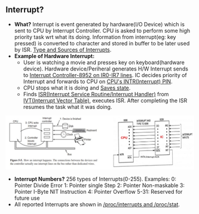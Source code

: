 ## Interrupt?
- **What?** Interrupt is event generated by hardware(I/O Device) which is sent to CPU by Interrupt Controller. CPU is asked to perform some high priority task wrt what its doing. Information from interrupt(eg: key pressed) is converted to character and stored in buffer to be later used by ISR. [Type and Sources of Interrupts](Types_And_Sources_of_Interrupts.md).
- **Example of Hardware Interrupt:**  
  - User is watching a movie and presses key on keyboard(hardware device). Hardware device/Periheral generates H/W Interrupt sends to [Interrupt Controller-8952 on IR0-IR7 lines](/Motherboard/8952_PIC). IC decides priority of Interrupt and forwards to CPU on [CPU's INTR(Interrupt) PIN](/Motherboard/CPU/8086/PIN_Diagram.md).
  - CPU stops what it is doing and [Saves state](Things_CPU_does_after_getting_Interrupt.md).
  - Finds [ISR(Interrupt Service Routine/Interrupt Handler)](ISR_Interrupt_Service_Routine.md) from [IVT(Interrupt Vector Table)](IVT_Interrupt_Vector_Table.md), executes ISR. After completing the ISR resumes the task what it was doing.

<img src="./interrupt.jpg" width=1000 />

- **Interrupt Numbers?** 256 types of Interrupts(0-255). Examples: 0: Pointer Divide Error    1: Pointer single Step    2: Pointer Non-maskable    3: Pointer I-Byte NIT Instruction    4: Pointer Overflow    5-31: Reserved for future use
- All reported Interrupts are shown in [/proc/interrupts and /proc/stat](Interrupts_Information.md).
